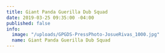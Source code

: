 ```yaml
---
title: Giant Panda Guerilla Dub Squad
date: 2019-03-25 09:35:00 -04:00
published: false
info:
  image: "/uploads/GPGDS-PressPhoto-JosueRivas_1000.jpg"
  name: Giant Panda Guerilla Dub Squad
---
```


